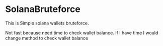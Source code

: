 # SolanaBruteforce
This is Simple solana wallets bruteforce.

Not fast because need time to check wallet balance. If I have time I would change method to check wallet balance
